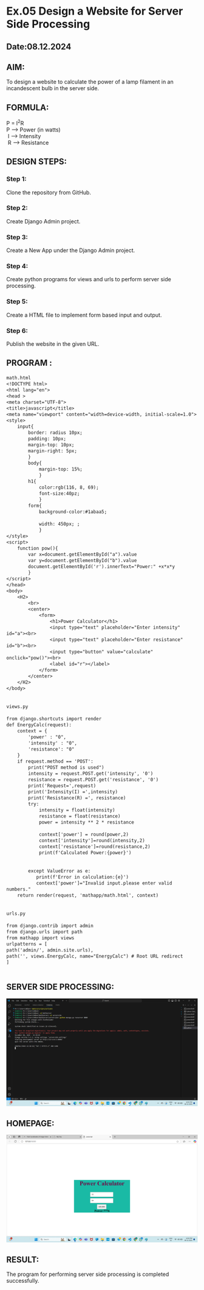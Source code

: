 # Ex.05 Design a Website for Server Side Processing
## Date:08.12.2024

## AIM:
 To design a website to calculate the power of a lamp filament in an incandescent bulb in the server side. 


## FORMULA:
P = I<sup>2</sup>R
<br> P --> Power (in watts)
<br> I --> Intensity
<br> R --> Resistance

## DESIGN STEPS:

### Step 1:
Clone the repository from GitHub.

### Step 2:
Create Django Admin project.

### Step 3:
Create a New App under the Django Admin project.

### Step 4:
Create python programs for views and urls to perform server side processing.

### Step 5:
Create a HTML file to implement form based input and output.

### Step 6:
Publish the website in the given URL.

## PROGRAM :
```
math.html
<!DOCTYPE html>
<html lang="en">
<head >
<meta charset="UTF-8">
<title>javascript</title>
<meta name="viewport" content="width=device-width, initial-scale=1.0">
<style>
    input{
        border: radius 10px;
        padding: 10px;
        margin-top: 10px;
        margin-right: 5px;
        }
        body{
            margin-top: 15%;
            }
        h1{
            color:rgb(116, 8, 69);
            font-size:40pz;
            }
        form{
            background-color:#1abaa5; 
            
            width: 450px; ;
            }
</style>
<script>
    function pow(){
        var x=document.getElementById("a").value
        var y=document.getElementById("b").value
        document.getElementById('r').innerText="Power:" +x*x*y
        }
</script>
</head>
<body>
    <H2>
        <br>
        <center>
            <form>
                <h1>Power Calculator</h1>
                <input type="text" placeholder="Enter intensity" id="a"><br>
                <input type="text" placeholder="Enter resistance" id="b"><br>
                <input type="button" value="calculate" onclick="pow()"><br>
                <label id="r"></label>
            </form>
        </center>
    </H2>
</body>


views.py

from django.shortcuts import render
def EnergyCalc(request):
    context = {
        'power' : "0",
        'intensity' : "0",
        'resistance': "0"
    }
    if request.method == 'POST':
        print("POST method is used")
        intensity = request.POST.get('intensity', '0')
        resistance = request.POST.get('resistance', '0')
        print('Request=',request)
        print('Intensity(I) =',intensity)
        print('Resistance(R) =', resistance)
        try:
            intensity = float(intensity)
            resistance = float(resistance)
            power = intensity ** 2 * resistance

            context['power'] = round(power,2)
            context['intensity']=round(intensity,2)
            context['resistance']=round(resistance,2)
            print(f'Calculated Power:{power}')


        except ValueError as e:
           print(f'Error in calculation:{e}')
           context['power']="Invalid input.please enter valid numbers."
    return render(request, 'mathapp/math.html', context)


urls.py

from django.contrib import admin
from django.urls import path
from mathapp import views 
urlpatterns = [
path('admin/', admin.site.urls), 
path('', views.EnergyCalc, name="EnergyCalc") # Root URL redirect
]


```

## SERVER SIDE PROCESSING:
![alt text](<Screenshot 2024-12-08 224052.png>)


## HOMEPAGE:
![alt text](<Screenshot 2024-12-08 224010.png>)

## RESULT:
The program for performing server side processing is completed successfully.

